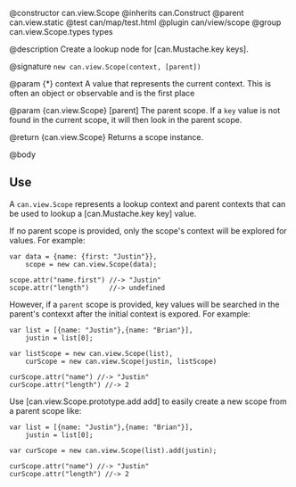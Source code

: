 @constructor can.view.Scope
@inherits can.Construct
@parent can.view.static
@test can/map/test.html
@plugin can/view/scope
@group can.view.Scope.types types

@description Create a lookup node for [can.Mustache.key keys].

@signature `new can.view.Scope(context, [parent])`

@param {*} context A value that represents the 
current context. This is often an object or observable and is the first
place 

@param {can.view.Scope} [parent] The parent scope. If a `key` value
is not found in the current scope, it will then look in the parent
scope.

@return {can.view.Scope} Returns a scope instance.

@body

## Use

A `can.view.Scope` represents a lookup context and parent contexts
that can be used to lookup a [can.Mustache.key key] value.

If no parent scope is provided, only the scope's context will be 
explored for values.  For example:

    var data = {name: {first: "Justin"}},
    	scope = new can.view.Scope(data);
    
    scope.attr("name.first") //-> "Justin"
    scope.attr("length")     //-> undefined

However, if a `parent` scope is provided, key values will be
searched in the parent's contexxt after the initial context is expored.  For example:

    var list = [{name: "Justin"},{name: "Brian"}],
    	justin = list[0];
    	
    var listScope = new can.view.Scope(list),
    	curScope = new can.view.Scope(justin, listScope)
    
    curScope.attr("name") //-> "Justin"
    curScope.attr("length") //-> 2

Use [can.view.Scope.prototype.add add] to easily create a new scope from a parent scope like:


    var list = [{name: "Justin"},{name: "Brian"}],
    	justin = list[0];
    	
    var curScope = new can.view.Scope(list).add(justin);
    
    curScope.attr("name") //-> "Justin"
    curScope.attr("length") //-> 2